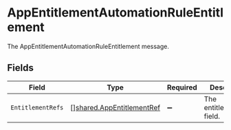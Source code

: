 # AppEntitlementAutomationRuleEntitlement

The AppEntitlementAutomationRuleEntitlement message.


## Fields

| Field                                                                         | Type                                                                          | Required                                                                      | Description                                                                   |
| ----------------------------------------------------------------------------- | ----------------------------------------------------------------------------- | ----------------------------------------------------------------------------- | ----------------------------------------------------------------------------- |
| `EntitlementRefs`                                                             | [][shared.AppEntitlementRef](../../../pkg/models/shared/appentitlementref.md) | :heavy_minus_sign:                                                            | The entitlementRefs field.                                                    |